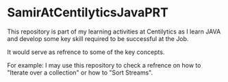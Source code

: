 # SamirAtCentilyticsJavaPRT
This repository is part of my learning activities at Centilytics as I learn JAVA and develop some key skill required to be successful at the Job.

It would serve as refrence to some of the key concepts.

For example:
I may use this repository to check a refrence on how to "Iterate over a collection" or how to "Sort Streams".
